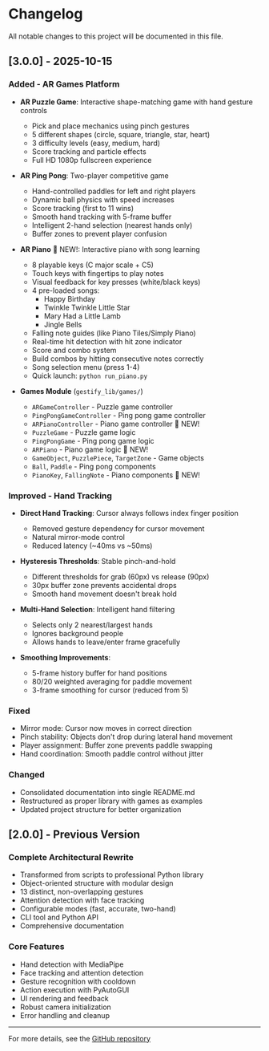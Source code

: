 # Changelog

All notable changes to this project will be documented in this file.

## [3.0.0] - 2025-10-15

### Added - AR Games Platform
- **AR Puzzle Game**: Interactive shape-matching game with hand gesture controls
  - Pick and place mechanics using pinch gestures
  - 5 different shapes (circle, square, triangle, star, heart)
  - 3 difficulty levels (easy, medium, hard)
  - Score tracking and particle effects
  - Full HD 1080p fullscreen experience

- **AR Ping Pong**: Two-player competitive game
  - Hand-controlled paddles for left and right players
  - Dynamic ball physics with speed increases
  - Score tracking (first to 11 wins)
  - Smooth hand tracking with 5-frame buffer
  - Intelligent 2-hand selection (nearest hands only)
  - Buffer zones to prevent player confusion

- **AR Piano** 🎹 NEW!: Interactive piano with song learning
  - 8 playable keys (C major scale + C5)
  - Touch keys with fingertips to play notes
  - Visual feedback for key presses (white/black keys)
  - 4 pre-loaded songs:
    - Happy Birthday
    - Twinkle Twinkle Little Star
    - Mary Had a Little Lamb
    - Jingle Bells
  - Falling note guides (like Piano Tiles/Simply Piano)
  - Real-time hit detection with hit zone indicator
  - Score and combo system
  - Build combos by hitting consecutive notes correctly
  - Song selection menu (press 1-4)
  - Quick launch: `python run_piano.py`

- **Games Module** (`gestify_lib/games/`)
  - `ARGameController` - Puzzle game controller
  - `PingPongGameController` - Ping pong game controller
  - `ARPianoController` - Piano game controller 🎹 NEW!
  - `PuzzleGame` - Puzzle game logic
  - `PingPongGame` - Ping pong game logic
  - `ARPiano` - Piano game logic 🎹 NEW!
  - `GameObject`, `PuzzlePiece`, `TargetZone` - Game objects
  - `Ball`, `Paddle` - Ping pong components
  - `PianoKey`, `FallingNote` - Piano components 🎹 NEW!

### Improved - Hand Tracking
- **Direct Hand Tracking**: Cursor always follows index finger position
  - Removed gesture dependency for cursor movement
  - Natural mirror-mode control
  - Reduced latency (~40ms vs ~50ms)

- **Hysteresis Thresholds**: Stable pinch-and-hold
  - Different thresholds for grab (60px) vs release (90px)
  - 30px buffer zone prevents accidental drops
  - Smooth hand movement doesn't break hold

- **Multi-Hand Selection**: Intelligent hand filtering
  - Selects only 2 nearest/largest hands
  - Ignores background people
  - Allows hands to leave/enter frame gracefully

- **Smoothing Improvements**:
  - 5-frame history buffer for hand positions
  - 80/20 weighted averaging for paddle movement
  - 3-frame smoothing for cursor (reduced from 5)

### Fixed
- Mirror mode: Cursor now moves in correct direction
- Pinch stability: Objects don't drop during lateral hand movement
- Player assignment: Buffer zone prevents paddle swapping
- Hand coordination: Smooth paddle control without jitter

### Changed
- Consolidated documentation into single README.md
- Restructured as proper library with games as examples
- Updated project structure for better organization

## [2.0.0] - Previous Version

### Complete Architectural Rewrite
- Transformed from scripts to professional Python library
- Object-oriented structure with modular design
- 13 distinct, non-overlapping gestures
- Attention detection with face tracking
- Configurable modes (fast, accurate, two-hand)
- CLI tool and Python API
- Comprehensive documentation

### Core Features
- Hand detection with MediaPipe
- Face tracking and attention detection
- Gesture recognition with cooldown
- Action execution with PyAutoGUI
- UI rendering and feedback
- Robust camera initialization
- Error handling and cleanup

---

For more details, see the [GitHub repository](https://github.com/ranjeetds/gestify)
